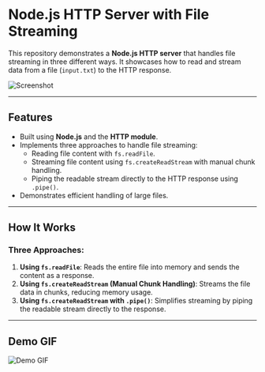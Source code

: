 # Node.js HTTP Server with File Streaming

This repository demonstrates a **Node.js HTTP server** that handles file streaming in three different ways. It showcases how to read and stream data from a file (`input.txt`) to the HTTP response.

![Screenshot](https://miro.medium.com/v2/resize:fit:1134/0*aGm0tL8lJk6CQdKu.png)

---

## Features

- Built using **Node.js** and the **HTTP module**.
- Implements three approaches to handle file streaming:
  - Reading file content with `fs.readFile`.
  - Streaming file content using `fs.createReadStream` with manual chunk handling.
  - Piping the readable stream directly to the HTTP response using `.pipe()`.
- Demonstrates efficient handling of large files.

---

## How It Works

### Three Approaches:
1. **Using `fs.readFile`**: Reads the entire file into memory and sends the content as a response.
2. **Using `fs.createReadStream` (Manual Chunk Handling)**: Streams the file data in chunks, reducing memory usage.
3. **Using `fs.createReadStream` with `.pipe()`**: Simplifies streaming by piping the readable stream directly to the response.

---

## Demo GIF

![Demo GIF](https://miro.medium.com/v2/resize:fit:1400/1*JfERCAVU1kels69egS3L4A.gif)
